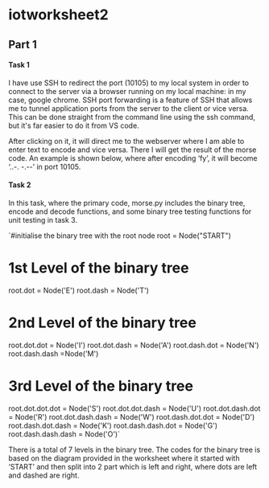 # iotworksheet2
## Part 1

#### Task 1

I have use SSH to redirect the port (10105) to my local system in order to connect to the server via a browser running on my local machine: in my case, google chrome. SSH port forwarding is a feature of SSH that allows me to tunnel application ports from the server to the client or vice versa. This can be done straight from the command line using the ssh command, but it's far easier to do it from VS code.

After clicking on it, it will direct me to the webserver where I am able to enter text to encode and vice versa. There I will get the result of the morse code. An example is shown below, where after encoding ‘fy’, it will become  ‘..-. -.--’ in port 10105.

#### Task 2

In this task, where the primary code, morse.py includes the binary tree, encode and decode functions, and some binary tree testing functions for unit testing in task 3.

`#initialise the binary tree with the root node
root = Node("START")

# 1st Level of the binary tree
root.dot = Node('E')
root.dash = Node('T')

# 2nd Level of the binary tree
root.dot.dot = Node('I')
root.dot.dash = Node('A')
root.dash.dot = Node('N')
root.dash.dash =Node('M')

# 3rd Level of the binary tree
root.dot.dot.dot = Node('S')
root.dot.dot.dash = Node('U')
root.dot.dash.dot = Node('R')
root.dot.dash.dash = Node('W')
root.dash.dot.dot = Node('D')
root.dash.dot.dash = Node('K')
root.dash.dash.dot = Node('G')
root.dash.dash.dash = Node('O')`

There is a total of 7 levels in the binary tree. The codes for the binary tree is based on the diagram provided in the worksheet where it started with ‘START’ and then split into 2 part which is left and right, where dots are left and dashed are right.
